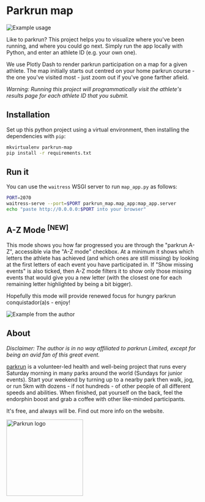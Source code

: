 # Parkrun map

![Example usage](demo.gif)

Like to parkrun? This project helps you to visualize where you've been running, and where you could go next.
Simply run the app locally with Python, and enter an athlete ID (e.g. your own one). 

We use Plotly Dash to render parkrun participation on a map for a given athlete.
The map initially starts out centred on your home parkrun course - the one you've visited most - just zoom out if you've gone farther afield.

_Warning: Running this project will programmatically visit the athlete's results page for each athlete ID that you submit._

## Installation

Set up this python project using a virtual environment, then installing the dependencies with `pip`:

```bash
mkvirtualenv parkrun-map
pip install -r requirements.txt
```

## Run it

You can use the `waitress` WSGI server to run `map_app.py` as follows:

```bash
PORT=2070
waitress-serve --port=$PORT parkrun_map.map_app:map_app.server
echo "paste http://0.0.0.0:$PORT into your browser"
```

## A-Z Mode <sup>[NEW]</sup>

This mode shows you how far progressed you are through the "parkrun A-Z", accessible via the "A-Z mode" checkbox.
At a minimum it shows which letters the athlete has achieved (and which ones are still missing) by looking at the first
letters of each event you have participated in. If "Show missing events" is also ticked, then A-Z mode filters it to
show only those missing events that would give you a new letter (with the closest one for each remaining letter highlighted
by being a bit bigger).

Hopefully this mode will provide renewed focus for hungry parkrun conquistador(a)s - enjoy!


![Example from the author](https://user-images.githubusercontent.com/13883308/263394817-581c9ff0-f14e-43db-92e9-c3f97ef7c523.png)

## About

_Disclaimer: The author is in no way affiliated to parkrun Limited, except for being an avid fan of this great event._

[parkrun](https://www.parkrun.com) is a volunteer-led health and well-being project that runs every Saturday morning in many parks around the world
(Sundays for junior events). Start your weekend by turning up to a nearby park then walk, jog, or run 5km with dozens - if not hundreds - of other people of all different
speeds and abilities. When finished, pat yourself on the back, feel the endorphin boost and grab a coffee with other like-minded participants. 

It's free, and always will be. Find out more info on the website. 

<img src="http://www.eynshamroadrunners.org.uk/wp-content/uploads/2015/09/Parkrun_32.jpg" alt="Parkrun logo" width="200"/>